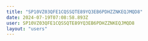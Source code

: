 ```yaml
---
title: "SP10VZ03QFE1CQSSQTE89YQ3EB6PDHZZNKEQJMQD8"
date: 2024-07-19T07:08:58.893Z
user: SP10VZ03QFE1CQSSQTE89YQ3EB6PDHZZNKEQJMQD8
layout: "users"
---
```

    